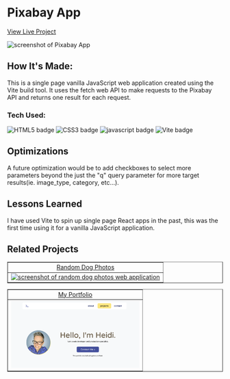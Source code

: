 # Pixabay App

[View Live Project](https://pixabay-api-project.netlify.app/)

<img src="https://pixabay-api-project.netlify.app/public/screenshot.png" alt="screenshot of Pixabay App" />

## How It's Made:
This is a single page vanilla JavaScript web application created using the Vite build tool. It uses the fetch web API to make requests to the Pixabay API and returns one result for each request.

### Tech Used:
<img src="https://img.shields.io/badge/HTML-black?style=flat-square&logo=html5" alt="HTML5 badge" height="50"> <img src="https://img.shields.io/badge/CSS-black?style=flat-square&logo=css3" alt="CSS3 badge" height="50"> <img src="https://img.shields.io/badge/javascript-black?style=flat-square&logo=javascript" alt="javascript badge" height="50"> <img src="https://img.shields.io/badge/Vite-black?style=flat-square&logo=Vite" alt="Vite badge" height="50">

## Optimizations

A future optimization would be to add checkboxes to select more parameters beyond the just the "q" query parameter for more target results(ie. image_type, category, etc...).

## Lessons Learned

I have used Vite to spin up single page React apps in the past, this was the first time using it for a vanilla JavaScript application.

## Related Projects

<table border="1">
  <tr>
    <td style="text-align: center;"><a href="https://heidifryzell.com/random-dog-photo/">Random Dog Photos</a></td>
  </tr>
  <tr>
    <td><a href="https://heidifryzell.com/random-dog-photo/"><img width="300" src="https://raw.githubusercontent.com/heidi37/random-dog-photo/main/screenshot.png" alt="screenshot of random dog photos web application" /></a></td>
  </tr>
</table>

<table border="1">
  <tr>
    <td style="text-align: center;"><a href="https://heidifryzell.com">My Portfolio</a></td>
  </tr>
  <tr>
    <td><a href="https://heidifryzell.com"><img width="300" src="https://raw.githubusercontent.com/heidi37/my-python-portfolio/main/static/images/screenshot.png" alt="screenshot of web development portfolio built with Python" /></a></td>
  </tr>
</table>